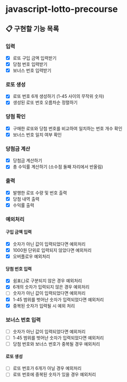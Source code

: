 # javascript-lotto-precourse

## 📋 구현할 기능 목록

### 입력

- [x] 로또 구입 금액 입력받기
- [x] 당첨 번호 입력받기
- [x] 보너스 번호 입력받기

### 로또 생성

- [x] 로또 번호 6개 생성하기 (1-45 사이의 무작위 숫자)
- [x] 생성된 로또 번호 오름차순 정렬하기

### 당첨 확인

- [x] 구매한 로또와 당첨 번호를 비교하여 일치하는 번호 개수 확인
- [x] 보너스 번호 일치 여부 확인

### 당첨금 계산

- [x] 당첨금 계산하기
- [x] 총 수익률 계산하기 (소수점 둘째 자리에서 반올림)

### 출력

- [x] 발행한 로또 수량 및 번호 출력
- [x] 당첨 내역 출력
- [x] 수익률 출력

### 예외처리

#### 구입 금액 입력

- [x] 숫자가 아닌 값이 입력되었다면 예외처리
- [x] 1000원 단위로 입력되지 않았다면 예외처리
- [x] 오버플로우 예외처리

#### 당첨 번호 입력

- [x] 쉼표(,)로 구분되지 않은 경우 예외처리
- [x] 6개의 숫자가 입력되지 않은 경우 예외처리
- [ ] 숫자가 아닌 값이 입력되었다면 예외처리
- [x] 1-45 범위를 벗어난 숫자가 입력되었다면 예외처리
- [x] 중복된 숫자가 입력될 시 예외 처리

### 보너스 번호 입력

- [ ] 숫자가 아닌 값이 입력되었다면 예외처리
- [ ] 1-45 범위를 벗어난 숫자가 입력되었다면 예외처리
- [ ] 당첨 번호와 보너스 번호가 중복될 경우 예외처리

#### 로또 생성

- [ ] 로또 번호가 6개가 아닐 경우 예외처리
- [ ] 로또 번호에 중복된 숫자가 있을 경우 예외처리
